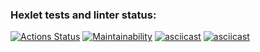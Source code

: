 ### Hexlet tests and linter status:
[![Actions Status](https://github.com/FoggySmile/python-project-49/workflows/hexlet-check/badge.svg)](https://github.com/FoggySmile/python-project-49/actions)
[![Maintainability](https://api.codeclimate.com/v1/badges/35907134e1d5a6f16dc2/maintainability)](https://codeclimate.com/github/FoggySmile/python-project-49/maintainability)
[![asciicast](https://asciinema.org/a/SmSBx9X6B3qPZmnijOi6JndTu.svg)](https://asciinema.org/a/SmSBx9X6B3qPZmnijOi6JndTu)
[![asciicast](https://asciinema.org/a/ObsosKGjb1kzOIPDg2uAKMzJq.svg)](https://asciinema.org/a/ObsosKGjb1kzOIPDg2uAKMzJq)